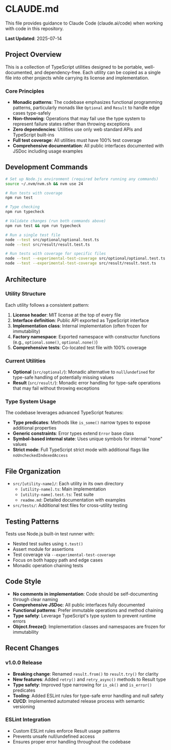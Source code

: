 # CLAUDE.md

This file provides guidance to Claude Code (claude.ai/code) when working with code in this repository.

**Last Updated**: 2025-07-14

## Project Overview

This is a collection of TypeScript utilities designed to be portable, well-documented, and dependency-free. Each utility can be copied as a single file into other projects while carrying its license and implementation.

### Core Principles

- **Monadic patterns**: The codebase emphasizes functional programming patterns, particularly monads like `Optional` and `Result` to handle edge cases type-safely
- **Non-throwing**: Operations that may fail use the type system to represent failure states rather than throwing exceptions
- **Zero dependencies**: Utilities use only web standard APIs and TypeScript built-ins
- **Full test coverage**: All utilities must have 100% test coverage
- **Comprehensive documentation**: All public interfaces documented with JSDoc including usage examples

## Development Commands

```bash
# Set up Node.js environment (required before running any commands)
source ~/.nvm/nvm.sh && nvm use 24

# Run tests with coverage
npm run test

# Type checking
npm run typecheck

# Validate changes (run both commands above)
npm run test && npm run typecheck

# Run a single test file
node --test src/optional/optional.test.ts
node --test src/result/result.test.ts

# Run tests with coverage for specific files
node --test --experimental-test-coverage src/optional/optional.test.ts
node --test --experimental-test-coverage src/result/result.test.ts
```

## Architecture

### Utility Structure

Each utility follows a consistent pattern:

1. **License header**: MIT license at the top of every file
2. **Interface definition**: Public API exported as TypeScript interface
3. **Implementation class**: Internal implementation (often frozen for immutability)
4. **Factory namespace**: Exported namespace with constructor functions (e.g., `optional.some()`, `optional.none()`)
5. **Comprehensive tests**: Co-located test file with 100% coverage

### Current Utilities

- **Optional** (`src/optional/`): Monadic alternative to `null`/`undefined` for type-safe handling of potentially missing values
- **Result** (`src/result/`): Monadic error handling for type-safe operations that may fail without throwing exceptions

### Type System Usage

The codebase leverages advanced TypeScript features:

- **Type predicates**: Methods like `is_some()` narrow types to expose additional properties
- **Generic constraints**: Error types extend `Error` base class
- **Symbol-based internal state**: Uses unique symbols for internal "none" values
- **Strict mode**: Full TypeScript strict mode with additional flags like `noUncheckedIndexedAccess`

## File Organization

- `src/[utility-name]/`: Each utility in its own directory
  - `[utility-name].ts`: Main implementation
  - `[utility-name].test.ts`: Test suite
  - `readme.md`: Detailed documentation with examples
- `src/tests/`: Additional test files for cross-utility testing

## Testing Patterns

Tests use Node.js built-in test runner with:
- Nested test suites using `t.test()`
- Assert module for assertions
- Test coverage via `--experimental-test-coverage`
- Focus on both happy path and edge cases
- Monadic operation chaining tests

## Code Style

- **No comments in implementation**: Code should be self-documenting through clear naming
- **Comprehensive JSDoc**: All public interfaces fully documented
- **Functional patterns**: Prefer immutable operations and method chaining
- **Type safety**: Leverage TypeScript's type system to prevent runtime errors
- **Object.freeze()**: Implementation classes and namespaces are frozen for immutability

## Recent Changes

### v1.0.0 Release
- **Breaking change**: Renamed `result.from()` to `result.try()` for clarity
- **New features**: Added `retry()` and `retry_async()` methods to Result type
- **Type safety**: Improved type narrowing for `is_ok()` and `is_error()` predicates
- **Tooling**: Added ESLint rules for type-safe error handling and null safety
- **CI/CD**: Implemented automated release process with semantic versioning

### ESLint Integration
- Custom ESLint rules enforce Result usage patterns
- Prevents unsafe null/undefined access
- Ensures proper error handling throughout the codebase